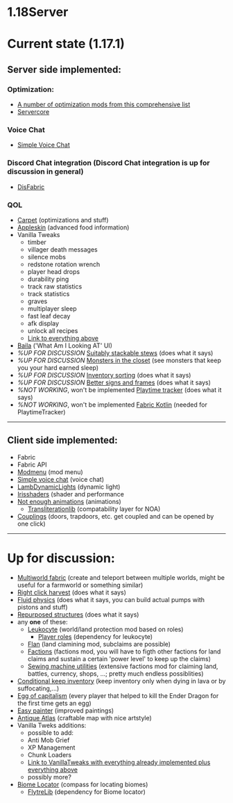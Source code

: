 # 1.18Server 
# Current state (1.17.1)
## Server side implemented:
### Optimization:
* [A number of optimization mods from this comprehensive list](https://gist.github.com/Obydux/55b967f5dcc00633fe895e5a473363d5)
* [Servercore](https://modrinth.com/mod/servercore)
### Voice Chat
* [Simple Voice Chat](https://www.curseforge.com/minecraft/mc-mods/simple-voice-chat)
### Discord Chat integration (Discord Chat integration is up for discussion in general)
* [DisFabric](https://www.curseforge.com/minecraft/mc-mods/disfabric)
### QOL
* [Carpet](https://www.curseforge.com/minecraft/mc-mods/carpet) (optimizations and stuff)
* [Appleskin](https://www.curseforge.com/minecraft/mc-mods/appleskin) (advanced food information)
* Vanilla Tweaks
  * timber
  * villager death messages
  * silence mobs
  * redstone rotation wrench
  * player head drops
  * durability ping
  * track raw statistics
  * track statistics
  * graves
  * multiplayer sleep
  * fast leaf decay
  * afk display
  * unlock all recipes 
  * [Link to everything above](https://vanillatweaks.net/share#AT7Z00)
* [Baila](https://github.com/TheEpicBlock/baila) ('What Am I Looking AT' UI)
* *%UP FOR DISCUSSION* [Suitably stackable stews](https://www.curseforge.com/minecraft/mc-mods/suitably-stackable-stew) (does what it says)
* *%UP FOR DISCUSSION* [Monsters in the closet](https://www.curseforge.com/minecraft/mc-mods/monsters-in-the-closet) (see monsters that keep you your hard earned sleep)
* *%UP FOR DISCUSSION* [Inventory sorting](https://www.curseforge.com/minecraft/mc-mods/inventory-sorting) (does what it says)
* *%UP FOR DISCUSSION* [Better signs and frames](https://www.curseforge.com/minecraft/mc-mods/better-signs-and-frames) (does what it says)
* *%NOT WORKING*, won't be implemented [Playtime tracker](https://github.com/SpaceClouds42/PlaytimeTracker) (does what it says)
* *%NOT WORKING*, won't be implemented [Fabric Kotlin](https://www.curseforge.com/minecraft/mc-mods/fabric-language-kotlin) (needed for PlaytimeTracker)
***
## Client side implemented:
* Fabric
* Fabric API
* [Modmenu](https://www.curseforge.com/minecraft/mc-mods/modmenu) (mod menu)
* [Simple voice chat](https://www.curseforge.com/minecraft/mc-mods/simple-voice-chat) (voice chat)
* [LambDynamicLights](https://www.curseforge.com/minecraft/mc-mods/lambdynamiclights) (dynamic light)
* [Irisshaders](https://www.curseforge.com/minecraft/mc-mods/irisshaders) (shader and performance
* [Not enough animations](https://www.curseforge.com/minecraft/mc-mods/not-enough-animations) (animations)
  *  [Transliterationlib](https://www.curseforge.com/minecraft/mc-mods/transliterationlib) (compatability layer for NOA)
* [Couplings](https://www.curseforge.com/minecraft/mc-mods/couplings) (doors, trapdoors, etc. get coupled and can be opened by one click)
***
# Up for discussion:
* [Multiworld fabric](https://www.curseforge.com/minecraft/mc-mods/multiworld-fabric) (create and teleport between multiple worlds, might be useful for a farmworld or something similar)
* [Right click harvest](https://modrinth.com/mod/rch) (does what it says)
* [Fluid physics](https://www.curseforge.com/minecraft/mc-mods/fluid-physics) (does what it says, you can build actual pumps with pistons and stuff)
* [Repurposed structures](https://www.curseforge.com/minecraft/mc-mods/repurposed-structures) (does what it says)
* any **one** of these:
	* [Leukocyte](https://github.com/NucleoidMC/leukocyte) (world/land protection mod based on roles)
	  * [Player roles](https://github.com/NucleoidMC/player-roles) (dependency for leukocyte)
	* [Flan](https://github.com/Flemmli97/Flan) (land clamining mod, subclaims are possible)
	* [Factions](https://github.com/ickerio/factions) (factions mod, you will have to figth other factions for land claims and sustain a certain 'power level' to keep up the claims)
	* [Sewing machine utilities](https://www.curseforge.com/minecraft/mc-mods/sewing-machine-utilities) (extensive factions mod for claiming land, battles, currency, shops, ...; pretty much endless possiblities)
* [Conditional keep inventory](https://www.curseforge.com/minecraft/mc-mods/conditional-keep-inventory) (keep inventory only when dying in lava or by suffocating,...)
* [Egg of capitalism](https://modrinth.com/mod/egg-of-capitalism) (every player that helped to kill the Ender Dragon for the first time gets an egg)
* [Easy painter](https://github.com/aws404/easy-painter) (improved paintings)
* [Antique Atlas](https://www.curseforge.com/minecraft/mc-mods/antique-atlas) (craftable map with nice artstyle)
* Vanilla Tweks additions:
	* possible to add: 
	* Anti Mob Grief
	* XP Management
	* Chunk Loaders
	* [Link to VanillaTweaks with everything already implemented plus everything above](https://vanillatweaks.net/share#AT7Z00)
	* possibly more?
* [Biome Locator](https://www.curseforge.com/minecraft/mc-mods/biome-locator) (compass for locating biomes)
	* [FlytreLib](https://www.curseforge.com/minecraft/mc-mods/lib) (dependency for Biome locator)
